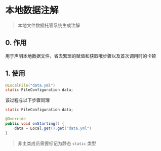 # 本地数据注解
> 本地文件数据托管系统生成注解

## 0. 作用

用于声明本地数据文件，省去繁琐的赋值和获取哦步骤以及首次调用时的卡顿

## 1. 使用

```java
@LocalFile("data.yml")
static FileConfiguration data;
```

该过程与以下步骤同理

```java
static FileConfiguration data;

@Override
public void onStarting() {
    data = Local.get().get("data.yml")
}
```

> 非主类成员需要标记为静态 `static` 类型
